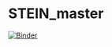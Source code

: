 # STEIN_master

[![Binder](https://mybinder.org/badge_logo.svg)](https://mybinder.org/v2/gh/donovand95/STEIN_master.git/master)
